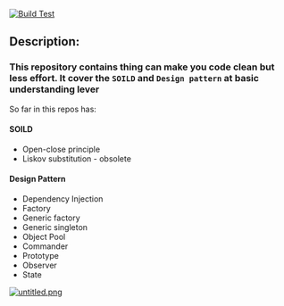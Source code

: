 [![Build Test](https://github.com/nghia46/Clean-Code/actions/workflows/main.yml/badge.svg)](https://github.com/nghia46/Clean-Code/actions/workflows/main.yml)
## Description: 
### This repository contains thing can make you code clean but less effort. It cover the `SOILD` and `Design pattern` at basic understanding lever
So far in this repos has:
#### SOILD
- Open-close principle
- Liskov substitution - obsolete
#### Design Pattern
- Dependency Injection
- Factory
- Generic factory
- Generic singleton
- Object Pool
- Commander
- Prototype
- Observer
- State

[![untitled.png](https://i.postimg.cc/NjBtmnPX/untitled.png)](https://postimg.cc/gnS1Pgpc)
